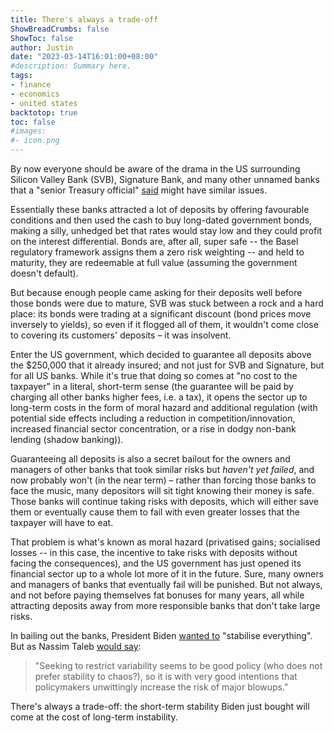 ```yaml
---
title: There's always a trade-off
ShowBreadCrumbs: false
ShowToc: false
author: Justin
date: "2023-03-14T16:01:00+08:00"
#description: Summary here.
tags:
- finance
- economics
- united states
backtotop: true
toc: false
#images:
#- icon.png
---
```


By now everyone should be aware of the drama in the US surrounding Silicon Valley Bank (SVB), Signature Bank, and many other unnamed banks that a "senior Treasury official" [said]( https://www.nbcnews.com/business/business-news/treasury-says-will-back-silicon-valley-bank-deposits-rcna74570) might have similar issues.

Essentially these banks attracted a lot of deposits by offering favourable conditions and then used the cash to buy long-dated government bonds, making a silly, unhedged bet that rates would stay low and they could profit on the interest differential. Bonds are, after all, super safe -- the Basel regulatory framework assigns them a zero risk weighting -- and held to maturity, they are redeemable at full value (assuming the government doesn't default). 

But because enough people came asking for their deposits well before those bonds were due to mature, SVB was stuck between a rock and a hard place: its bonds were trading at a significant discount (bond prices move inversely to yields), so even if it flogged all of them, it wouldn't come close to covering its customers' deposits – it was insolvent.

Enter the US government, which decided to guarantee all deposits above the $250,000 that it already insured; and not just for SVB and Signature, but for all US banks. While it's true that doing so comes at "no cost to the taxpayer" in a literal, short-term sense (the guarantee will be paid by charging all other banks higher fees, i.e. a tax), it opens the sector up to long-term costs in the form of moral hazard and additional regulation (with potential side effects including a reduction in competition/innovation, increased financial sector concentration, or a rise in dodgy non-bank lending (shadow banking)).

Guaranteeing all deposits is also a secret bailout for the owners and managers of other banks that took similar risks but *haven't yet failed*, and now probably won't (in the near term) – rather than forcing those banks to face the music, many depositors will sit tight knowing their money is safe. Those banks will continue taking risks with deposits, which will either save them or eventually cause them to fail with even greater losses that the taxpayer will have to eat.

That problem is what's known as moral hazard (privatised gains; socialised losses -- in this case, the incentive to take risks with deposits without facing the consequences), and the US government has just opened its financial sector up to a whole lot more of it in the future. Sure, many owners and managers of banks that eventually fail will be punished. But not always, and not before paying themselves fat bonuses for many years, all while attracting deposits away from more responsible banks that don't take large risks.

In bailing out the banks, President Biden [wanted to](https://www.politico.com/news/2023/03/13/the-emergency-bank-rescue-that-almost-didnt-happen-72-hours-00086868) "stabilise everything". But as Nassim Taleb [would say](https://www.jstor.org/stable/23039405):

> "Seeking to restrict variability seems to be good policy (who does not prefer stability to chaos?), so it is with very good intentions that policymakers unwittingly increase the risk of major blowups."

There's always a trade-off: the short-term stability Biden just bought will come at the cost of long-term instability.